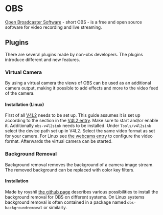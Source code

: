 # OBS

[Open Broadcaster Software](https://obsproject.com) - short OBS - is a free
and open source software for video recording and live streaming.

## Plugins

There are several plugins made by non-obs developers.
The plugins introduce different and new features.

### Virtual Camera

By using a virtual camera the views of OBS can be used as an additional camera
output, making it possible to add effects and more to the video feed of the
camera.

#### Installation (Linux)

First of all [V4L2](./linux/v4l2.md) needs to be set up.
This guide assumes it is set up according to the section in the
[V4L2 entry](./linux/v4l2.md#v4l2loopback).
Make sure to start and/or enable it.
Additionally `obs-v4l2sink` needs to be installed.
Under `Tools/v4l2sink` select the device path set up in V4L2.
Select the same video format as set for your camera.
For Linux see [the webcams entry](/wiki/linux/webcams.md#configure-the-webcam)
to configure the video format.
Afterwards the virtual camera can be started.

### Background Removal

Background removal removes the background of a camera image stream.
The removed background can be replaced with color key filters.

#### Installation

Made by royshil
[the github page](https://github.com/royshil/obs-backgroundremoval#linux)
describes various possibilities to install the background removal for OBS on
different systems.
On Linux systems background removal is often contained in a package named
`obs-backgroundremoval` or similarly.
